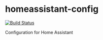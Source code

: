 # homeassistant-config

[![Build Status](https://travis-ci.org/davidorlea/homeassistant-config.svg?branch=master)](https://travis-ci.org/davidorlea/homeassistant-config)

Configuration for Home Assistant
